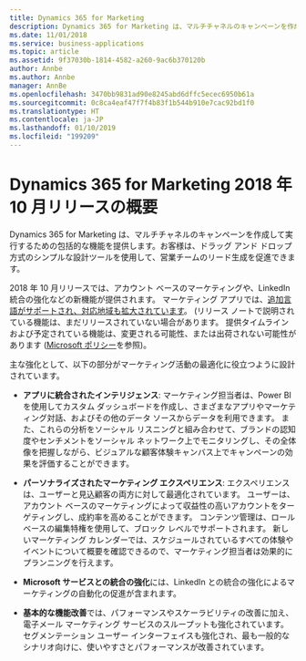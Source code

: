 ```yaml
---
title: Dynamics 365 for Marketing
description: Dynamics 365 for Marketing は、マルチチャネルのキャンペーンを作成して実行するための包括的な機能を提供します。お客様は、ドラッグ アンド ドロップ方式のシンプルな設計ツールを使用して、営業チームのリード生成を促進できます。
ms.date: 11/01/2018
ms.service: business-applications
ms.topic: article
ms.assetid: 9f37030b-1814-4582-a260-9ac6b370120b
author: Annbe
ms.author: Annbe
manager: AnnBe
ms.openlocfilehash: 3470bb9831ad90e8245abd6dffc5ecec6950b61a
ms.sourcegitcommit: 0c8ca4eaf47f7f4b83f1b544b910e7cac92bd1f0
ms.translationtype: HT
ms.contentlocale: ja-JP
ms.lasthandoff: 01/10/2019
ms.locfileid: "199209"
---
```

# <a name="overview-of-dynamics-365-for-marketing-october-18-release"></a>Dynamics 365 for Marketing 2018 年 10 月リリースの概要

Dynamics 365 for Marketing は、マルチチャネルのキャンペーンを作成して実行するための包括的な機能を提供します。お客様は、ドラッグ アンド ドロップ方式のシンプルな設計ツールを使用して、営業チームのリード生成を促進できます。

2018 年 10 月リリースでは、アカウント ベースのマーケティングや、LinkedIn 統合の強化などの新機能が提供されます。 マーケティング アプリでは、[追加言語がサポートされ、対応地域も拡大されています](regions.md)。 (リリース ノートで説明されている機能は、まだリリースされていない場合があります。 提供タイムラインおよび予定されている機能は、変更される可能性、または出荷されない可能性があります ([Microsoft ポリシー](https://go.microsoft.com/fwlink/p/?linkid=2007332)を参照)。

主な強化として、以下の部分がマーケティング活動の最適化に役立つように設計されています。

- **アプリに統合されたインテリジェンス**: マーケティング担当者は、Power BI を使用してカスタム ダッシュボードを作成し、さまざまなアプリやマーケティング対話、およびその他のデータ ソースからデータを利用できます。 また、これらの分析をソーシャル リスニングと組み合わせて、ブランドの認知度やセンチメントをソーシャル ネットワーク上でモニタリングし、その全体像を把握しながら、ビジュアルな顧客体験キャンバス上でキャンペーンの効果を評価することができます。

- **パーソナライズされたマーケティング エクスペリエンス**: エクスペリエンスは、ユーザーと見込顧客の両方に対して最適化されています。 ユーザーは、アカウント ベースのマーケティングによって収益性の高いアカウントをターゲティングし、成約率を高めることができます。 コンテンツ管理は、ロールベースの編集特権を使用して、ブロック レベルでサポートされます。 新しいマーケティング カレンダーでは、スケジュールされているすべての体験やイベントについて概要を確認できるので、マーケティング担当者は効果的にプランニングを行えます。

- **Microsoft サービスとの統合の強化**には、LinkedIn との統合の強化によるマーケティングの自動化の促進が含まれます。

- **基本的な機能改善**では、パフォーマンスやスケーラビリティの改善に加え、電子メール マーケティング サービスのスループットも強化されています。 セグメンテーション ユーザー インターフェイスも強化され、最も一般的なシナリオ向けに、使いやすさとパフォーマンスが改善されています。